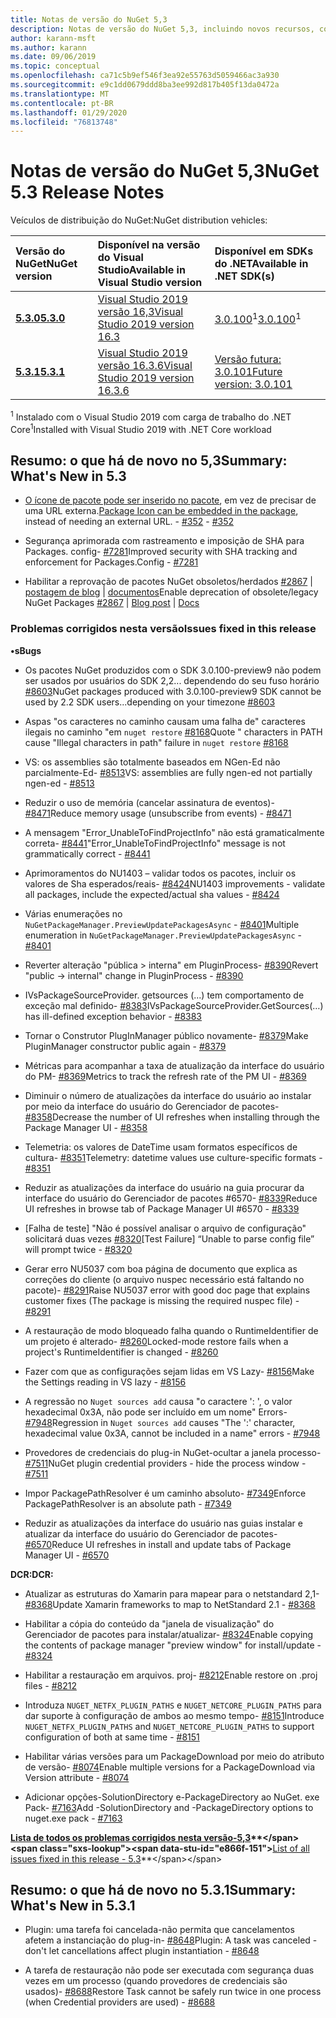 ```yaml
---
title: Notas de versão do NuGet 5,3
description: Notas de versão do NuGet 5,3, incluindo novos recursos, correções de bugs e DCRs.
author: karann-msft
ms.author: karann
ms.date: 09/06/2019
ms.topic: conceptual
ms.openlocfilehash: ca71c5b9ef546f3ea92e55763d5059466ac3a930
ms.sourcegitcommit: e9c1dd0679ddd8ba3ee992d817b405f13da0472a
ms.translationtype: MT
ms.contentlocale: pt-BR
ms.lasthandoff: 01/29/2020
ms.locfileid: "76813748"
---
```

# <a name="nuget-53-release-notes"></a><span data-ttu-id="e866f-103">Notas de versão do NuGet 5,3</span><span class="sxs-lookup"><span data-stu-id="e866f-103">NuGet 5.3 Release Notes</span></span>

<span data-ttu-id="e866f-104">Veículos de distribuição do NuGet:</span><span class="sxs-lookup"><span data-stu-id="e866f-104">NuGet distribution vehicles:</span></span>

| <span data-ttu-id="e866f-105">Versão do NuGet</span><span class="sxs-lookup"><span data-stu-id="e866f-105">NuGet version</span></span> | <span data-ttu-id="e866f-106">Disponível na versão do Visual Studio</span><span class="sxs-lookup"><span data-stu-id="e866f-106">Available in Visual Studio version</span></span>| <span data-ttu-id="e866f-107">Disponível em SDKs do .NET</span><span class="sxs-lookup"><span data-stu-id="e866f-107">Available in .NET SDK(s)</span></span>|
|:---|:---|:---|
| [<span data-ttu-id="e866f-108">**5.3.0**</span><span class="sxs-lookup"><span data-stu-id="e866f-108">**5.3.0**</span></span>](https://nuget.org/downloads) | [<span data-ttu-id="e866f-109">Visual Studio 2019 versão 16,3</span><span class="sxs-lookup"><span data-stu-id="e866f-109">Visual Studio 2019 version 16.3</span></span>](https://visualstudio.microsoft.com/downloads/) | <span data-ttu-id="e866f-110">[3.0.100](https://dotnet.microsoft.com/download/dotnet-core/3.0)<sup>1</sup></span><span class="sxs-lookup"><span data-stu-id="e866f-110">[3.0.100](https://dotnet.microsoft.com/download/dotnet-core/3.0)<sup>1</sup></span></span> |
| [<span data-ttu-id="e866f-111">**5.3.1**</span><span class="sxs-lookup"><span data-stu-id="e866f-111">**5.3.1**</span></span>](https://nuget.org/downloads) | [<span data-ttu-id="e866f-112">Visual Studio 2019 versão 16.3.6</span><span class="sxs-lookup"><span data-stu-id="e866f-112">Visual Studio 2019 version 16.3.6</span></span>](https://visualstudio.microsoft.com/downloads/) | [<span data-ttu-id="e866f-113">Versão futura: 3.0.101</span><span class="sxs-lookup"><span data-stu-id="e866f-113">Future version: 3.0.101</span></span>](https://dotnet.microsoft.com/download/dotnet-core/3.0) |

<span data-ttu-id="e866f-114"><sup>1</sup> Instalado com o Visual Studio 2019 com carga de trabalho do .NET Core</span><span class="sxs-lookup"><span data-stu-id="e866f-114"><sup>1</sup>Installed with Visual Studio 2019 with .NET Core workload</span></span>

## <a name="summary-whats-new-in-53"></a><span data-ttu-id="e866f-115">Resumo: o que há de novo no 5,3</span><span class="sxs-lookup"><span data-stu-id="e866f-115">Summary: What's New in 5.3</span></span>

* <span data-ttu-id="e866f-116">[O ícone de pacote pode ser inserido no pacote](../reference/msbuild-targets.md#packing-an-icon-image-file), em vez de precisar de uma URL externa.</span><span class="sxs-lookup"><span data-stu-id="e866f-116">[Package Icon can be embedded in the package](../reference/msbuild-targets.md#packing-an-icon-image-file), instead of needing an external URL.</span></span><span data-ttu-id="e866f-117"> - [#352](https://github.com/NuGet/Home/issues/352)</span><span class="sxs-lookup"><span data-stu-id="e866f-117"> - [#352](https://github.com/NuGet/Home/issues/352)</span></span>

* <span data-ttu-id="e866f-118">Segurança aprimorada com rastreamento e imposição de SHA para Packages. config- [#7281](https://github.com/NuGet/Home/issues/7281)</span><span class="sxs-lookup"><span data-stu-id="e866f-118">Improved security with SHA tracking and enforcement for Packages.Config - [#7281](https://github.com/NuGet/Home/issues/7281)</span></span>

* <span data-ttu-id="e866f-119">Habilitar a reprovação de pacotes NuGet obsoletos/herdados [#2867](https://github.com/NuGet/Home/issues/2867) | [postagem de blog](https://devblogs.microsoft.com/nuget/deprecating-packages-on-nuget-org/) | [documentos](../nuget-org/deprecate-packages.md)</span><span class="sxs-lookup"><span data-stu-id="e866f-119">Enable deprecation of obsolete/legacy NuGet Packages [#2867](https://github.com/NuGet/Home/issues/2867) | [Blog post](https://devblogs.microsoft.com/nuget/deprecating-packages-on-nuget-org/) | [Docs](../nuget-org/deprecate-packages.md)</span></span>

### <a name="issues-fixed-in-this-release"></a><span data-ttu-id="e866f-120">Problemas corrigidos nesta versão</span><span class="sxs-lookup"><span data-stu-id="e866f-120">Issues fixed in this release</span></span>

<span data-ttu-id="e866f-121">**•s**</span><span class="sxs-lookup"><span data-stu-id="e866f-121">**Bugs**</span></span>

* <span data-ttu-id="e866f-122">Os pacotes NuGet produzidos com o SDK 3.0.100-preview9 não podem ser usados por usuários do SDK 2,2... dependendo do seu fuso horário [#8603](https://github.com/NuGet/Home/issues/8603)</span><span class="sxs-lookup"><span data-stu-id="e866f-122">NuGet packages produced with 3.0.100-preview9 SDK cannot be used by 2.2 SDK users...depending on your timezone [#8603](https://github.com/NuGet/Home/issues/8603)</span></span>

* <span data-ttu-id="e866f-123">Aspas "os caracteres no caminho causam uma falha de" caracteres ilegais no caminho "em `nuget restore` [#8168](https://github.com/NuGet/Home/issues/8168)</span><span class="sxs-lookup"><span data-stu-id="e866f-123">Quote " characters in PATH cause "Illegal characters in path" failure in `nuget restore` [#8168](https://github.com/NuGet/Home/issues/8168)</span></span>

* <span data-ttu-id="e866f-124">VS: os assemblies são totalmente baseados em NGen-Ed não parcialmente-Ed- [#8513](https://github.com/NuGet/Home/issues/8513)</span><span class="sxs-lookup"><span data-stu-id="e866f-124">VS: assemblies are fully ngen-ed not partially ngen-ed - [#8513](https://github.com/NuGet/Home/issues/8513)</span></span>

* <span data-ttu-id="e866f-125">Reduzir o uso de memória (cancelar assinatura de eventos)- [#8471](https://github.com/NuGet/Home/issues/8471)</span><span class="sxs-lookup"><span data-stu-id="e866f-125">Reduce memory usage (unsubscribe from events) - [#8471](https://github.com/NuGet/Home/issues/8471)</span></span>

* <span data-ttu-id="e866f-126">A mensagem "Error_UnableToFindProjectInfo" não está gramaticalmente correta- [#8441](https://github.com/NuGet/Home/issues/8441)</span><span class="sxs-lookup"><span data-stu-id="e866f-126">"Error_UnableToFindProjectInfo" message is not grammatically correct - [#8441](https://github.com/NuGet/Home/issues/8441)</span></span>

* <span data-ttu-id="e866f-127">Aprimoramentos do NU1403 – validar todos os pacotes, incluir os valores de Sha esperados/reais- [#8424](https://github.com/NuGet/Home/issues/8424)</span><span class="sxs-lookup"><span data-stu-id="e866f-127">NU1403 improvements - validate all packages, include the expected/actual sha values - [#8424](https://github.com/NuGet/Home/issues/8424)</span></span>

* <span data-ttu-id="e866f-128">Várias enumerações no `NuGetPackageManager.PreviewUpdatePackagesAsync` - [#8401](https://github.com/NuGet/Home/issues/8401)</span><span class="sxs-lookup"><span data-stu-id="e866f-128">Multiple enumeration in `NuGetPackageManager.PreviewUpdatePackagesAsync` - [#8401](https://github.com/NuGet/Home/issues/8401)</span></span>

* <span data-ttu-id="e866f-129">Reverter alteração "pública > interna" em PluginProcess- [#8390](https://github.com/NuGet/Home/issues/8390)</span><span class="sxs-lookup"><span data-stu-id="e866f-129">Revert "public -> internal" change in PluginProcess - [#8390](https://github.com/NuGet/Home/issues/8390)</span></span>

* <span data-ttu-id="e866f-130">IVsPackageSourceProvider. getsources (...) tem comportamento de exceção mal definido- [#8383](https://github.com/NuGet/Home/issues/8383)</span><span class="sxs-lookup"><span data-stu-id="e866f-130">IVsPackageSourceProvider.GetSources(…) has ill-defined exception behavior - [#8383](https://github.com/NuGet/Home/issues/8383)</span></span>

* <span data-ttu-id="e866f-131">Tornar o Construtor PlugInManager público novamente- [#8379](https://github.com/NuGet/Home/issues/8379)</span><span class="sxs-lookup"><span data-stu-id="e866f-131">Make PluginManager constructor public again - [#8379](https://github.com/NuGet/Home/issues/8379)</span></span>

* <span data-ttu-id="e866f-132">Métricas para acompanhar a taxa de atualização da interface do usuário do PM- [#8369](https://github.com/NuGet/Home/issues/8369)</span><span class="sxs-lookup"><span data-stu-id="e866f-132">Metrics to track the refresh rate of the PM UI - [#8369](https://github.com/NuGet/Home/issues/8369)</span></span>

* <span data-ttu-id="e866f-133">Diminuir o número de atualizações da interface do usuário ao instalar por meio da interface do usuário do Gerenciador de pacotes- [#8358](https://github.com/NuGet/Home/issues/8358)</span><span class="sxs-lookup"><span data-stu-id="e866f-133">Decrease the number of UI refreshes when installing through the Package Manager UI - [#8358](https://github.com/NuGet/Home/issues/8358)</span></span>

* <span data-ttu-id="e866f-134">Telemetria: os valores de DateTime usam formatos específicos de cultura- [#8351](https://github.com/NuGet/Home/issues/8351)</span><span class="sxs-lookup"><span data-stu-id="e866f-134">Telemetry:  datetime values use culture-specific formats - [#8351](https://github.com/NuGet/Home/issues/8351)</span></span>

* <span data-ttu-id="e866f-135">Reduzir as atualizações da interface do usuário na guia procurar da interface do usuário do Gerenciador de pacotes #6570- [#8339](https://github.com/NuGet/Home/issues/8339)</span><span class="sxs-lookup"><span data-stu-id="e866f-135">Reduce UI refreshes in browse tab of Package Manager UI #6570 - [#8339](https://github.com/NuGet/Home/issues/8339)</span></span>

* <span data-ttu-id="e866f-136">[Falha de teste] "Não é possível analisar o arquivo de configuração" solicitará duas vezes [#8320](https://github.com/NuGet/Home/issues/8320)</span><span class="sxs-lookup"><span data-stu-id="e866f-136">[Test Failure] “Unable to parse config file” will prompt twice - [#8320](https://github.com/NuGet/Home/issues/8320)</span></span>

* <span data-ttu-id="e866f-137">Gerar erro NU5037 com boa página de documento que explica as correções do cliente (o arquivo nuspec necessário está faltando no pacote)- [#8291](https://github.com/NuGet/Home/issues/8291)</span><span class="sxs-lookup"><span data-stu-id="e866f-137">Raise NU5037 error with good doc page that explains customer fixes (The package is missing the required nuspec file) - [#8291](https://github.com/NuGet/Home/issues/8291)</span></span>

* <span data-ttu-id="e866f-138">A restauração de modo bloqueado falha quando o RuntimeIdentifier de um projeto é alterado- [#8260](https://github.com/NuGet/Home/issues/8260)</span><span class="sxs-lookup"><span data-stu-id="e866f-138">Locked-mode restore fails when a project's RuntimeIdentifier is changed - [#8260](https://github.com/NuGet/Home/issues/8260)</span></span>

* <span data-ttu-id="e866f-139">Fazer com que as configurações sejam lidas em VS Lazy- [#8156](https://github.com/NuGet/Home/issues/8156)</span><span class="sxs-lookup"><span data-stu-id="e866f-139">Make the Settings reading in VS lazy - [#8156](https://github.com/NuGet/Home/issues/8156)</span></span>

* <span data-ttu-id="e866f-140">A regressão no `Nuget sources add` causa "o caractere ': ', o valor hexadecimal 0x3A, não pode ser incluído em um nome" Errors- [#7948](https://github.com/NuGet/Home/issues/7948)</span><span class="sxs-lookup"><span data-stu-id="e866f-140">Regression in `Nuget sources add` causes "The ':' character, hexadecimal value 0x3A, cannot be included in a name" errors - [#7948](https://github.com/NuGet/Home/issues/7948)</span></span>

* <span data-ttu-id="e866f-141">Provedores de credenciais do plug-in NuGet-ocultar a janela processo- [#7511](https://github.com/NuGet/Home/issues/7511)</span><span class="sxs-lookup"><span data-stu-id="e866f-141">NuGet plugin credential providers - hide the process window - [#7511](https://github.com/NuGet/Home/issues/7511)</span></span>

* <span data-ttu-id="e866f-142">Impor PackagePathResolver é um caminho absoluto- [#7349](https://github.com/NuGet/Home/issues/7349)</span><span class="sxs-lookup"><span data-stu-id="e866f-142">Enforce PackagePathResolver is an absolute path - [#7349](https://github.com/NuGet/Home/issues/7349)</span></span>

* <span data-ttu-id="e866f-143">Reduzir as atualizações da interface do usuário nas guias instalar e atualizar da interface do usuário do Gerenciador de pacotes- [#6570](https://github.com/NuGet/Home/issues/6570)</span><span class="sxs-lookup"><span data-stu-id="e866f-143">Reduce UI refreshes in install and update tabs of Package Manager UI - [#6570](https://github.com/NuGet/Home/issues/6570)</span></span>

<span data-ttu-id="e866f-144">**DCR:**</span><span class="sxs-lookup"><span data-stu-id="e866f-144">**DCR:**</span></span>

* <span data-ttu-id="e866f-145">Atualizar as estruturas do Xamarin para mapear para o netstandard 2,1- [#8368](https://github.com/NuGet/Home/issues/8368)</span><span class="sxs-lookup"><span data-stu-id="e866f-145">Update Xamarin frameworks to map to NetStandard 2.1 - [#8368](https://github.com/NuGet/Home/issues/8368)</span></span>

* <span data-ttu-id="e866f-146">Habilitar a cópia do conteúdo da "janela de visualização" do Gerenciador de pacotes para instalar/atualizar- [#8324](https://github.com/NuGet/Home/issues/8324)</span><span class="sxs-lookup"><span data-stu-id="e866f-146">Enable copying the contents of package manager "preview window" for install/update - [#8324](https://github.com/NuGet/Home/issues/8324)</span></span>

* <span data-ttu-id="e866f-147">Habilitar a restauração em arquivos. proj- [#8212](https://github.com/NuGet/Home/issues/8212)</span><span class="sxs-lookup"><span data-stu-id="e866f-147">Enable restore on .proj files - [#8212](https://github.com/NuGet/Home/issues/8212)</span></span>

* <span data-ttu-id="e866f-148">Introduza `NUGET_NETFX_PLUGIN_PATHS` e `NUGET_NETCORE_PLUGIN_PATHS` para dar suporte à configuração de ambos ao mesmo tempo- [#8151](https://github.com/NuGet/Home/issues/8151)</span><span class="sxs-lookup"><span data-stu-id="e866f-148">Introduce `NUGET_NETFX_PLUGIN_PATHS` and `NUGET_NETCORE_PLUGIN_PATHS` to support configuration of both at same time - [#8151](https://github.com/NuGet/Home/issues/8151)</span></span>

* <span data-ttu-id="e866f-149">Habilitar várias versões para um PackageDownload por meio do atributo de versão- [#8074](https://github.com/NuGet/Home/issues/8074)</span><span class="sxs-lookup"><span data-stu-id="e866f-149">Enable multiple versions for a PackageDownload via Version attribute - [#8074](https://github.com/NuGet/Home/issues/8074)</span></span>

* <span data-ttu-id="e866f-150">Adicionar opções-SolutionDirectory e-PackageDirectory ao NuGet. exe Pack- [#7163](https://github.com/NuGet/Home/issues/7163)</span><span class="sxs-lookup"><span data-stu-id="e866f-150">Add -SolutionDirectory and -PackageDirectory options to nuget.exe pack - [#7163](https://github.com/NuGet/Home/issues/7163)</span></span>

<span data-ttu-id="e866f-151">**[Lista de todos os problemas corrigidos nesta versão-5,3](https://github.com/nuget/home/issues?q=is%3Aissue+is%3Aclosed+milestone%3A%225.3")**</span><span class="sxs-lookup"><span data-stu-id="e866f-151">**[List of all issues fixed in this release - 5.3](https://github.com/nuget/home/issues?q=is%3Aissue+is%3Aclosed+milestone%3A%225.3")**</span></span>

## <a name="summary-whats-new-in-531"></a><span data-ttu-id="e866f-152">Resumo: o que há de novo no 5.3.1</span><span class="sxs-lookup"><span data-stu-id="e866f-152">Summary: What's New in 5.3.1</span></span>

* <span data-ttu-id="e866f-153">Plugin: uma tarefa foi cancelada-não permita que cancelamentos afetem a instanciação do plug-in- [#8648](https://github.com/NuGet/Home/issues/8648)</span><span class="sxs-lookup"><span data-stu-id="e866f-153">Plugin: A task was canceled - don't let cancellations affect plugin instantiation - [#8648](https://github.com/NuGet/Home/issues/8648)</span></span>

* <span data-ttu-id="e866f-154">A tarefa de restauração não pode ser executada com segurança duas vezes em um processo (quando provedores de credenciais são usados)- [#8688](https://github.com/NuGet/Home/issues/8688)</span><span class="sxs-lookup"><span data-stu-id="e866f-154">Restore Task cannot be safely run twice in one process (when Credential providers are used) - [#8688](https://github.com/NuGet/Home/issues/8688)</span></span>
